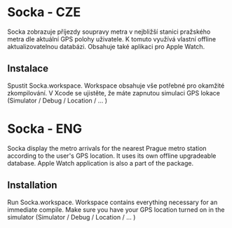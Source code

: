 # Socka - CZE

Socka zobrazuje příjezdy soupravy metra v nejbližší stanici pražského metra dle aktuální GPS polohy uživatele. K tomuto využívá vlastní offline aktualizovatelnou databázi. Obsahuje také aplikaci pro Apple Watch.

## Instalace

Spustit Socka.workspace. Workspace obsahuje vše potřebné pro okamžité zkompilování. 
V Xcode se ujistěte, že máte zapnutou simulaci GPS lokace (Simulator / Debug / Location / ... )

# Socka - ENG

Socka display the metro arrivals for the nearest Prague metro station according to the user's GPS location. It uses its own offline upgradeable database. Apple Watch application is also a part of the package.

## Installation

Run Socka.workspace. Workspace contains everything necessary for an immediate compile.
Make sure you have your GPS location turned on in the simulator (Simulator / Debug / Location / ... )
